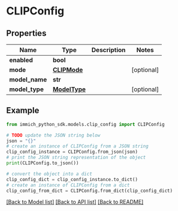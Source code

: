 # CLIPConfig


## Properties

Name | Type | Description | Notes
------------ | ------------- | ------------- | -------------
**enabled** | **bool** |  | 
**mode** | [**CLIPMode**](CLIPMode.md) |  | [optional] 
**model_name** | **str** |  | 
**model_type** | [**ModelType**](ModelType.md) |  | [optional] 

## Example

```python
from immich_python_sdk.models.clip_config import CLIPConfig

# TODO update the JSON string below
json = "{}"
# create an instance of CLIPConfig from a JSON string
clip_config_instance = CLIPConfig.from_json(json)
# print the JSON string representation of the object
print(CLIPConfig.to_json())

# convert the object into a dict
clip_config_dict = clip_config_instance.to_dict()
# create an instance of CLIPConfig from a dict
clip_config_from_dict = CLIPConfig.from_dict(clip_config_dict)
```
[[Back to Model list]](../README.md#documentation-for-models) [[Back to API list]](../README.md#documentation-for-api-endpoints) [[Back to README]](../README.md)


